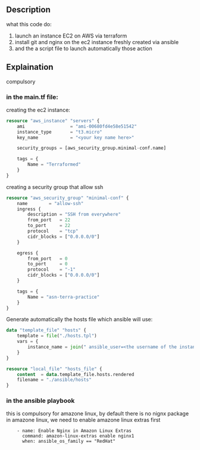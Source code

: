 ## Description

what this code do:

1. launch an instance EC2 on AWS via terraform
2. install git and nginx on the ec2 instance freshly created via ansible
3. and the a script file to launch automatically those action

## Explaination

compulsory

### in the main.tf file:

creating the ec2 instance:

```terraform
resource "aws_instance" "servers" {
    ami                 = "ami-00680fd4e58e51542"
    instance_type       = "t3.micro"
    key_name            = "<your key name here>"

    security_groups = [aws_security_group.minimal-conf.name]

    tags = {
        Name = "Terraformed"
    }
}
```

creating a security group that allow ssh

```terraform
resource "aws_security_group" "minimal-conf" {
    name        = "allow-ssh"
    ingress {
        description = "SSH from everywhere"
        from_port   = 22
        to_port     = 22
        protocol    = "tcp"
        cidr_blocks = ["0.0.0.0/0"]
    }

    egress {
        from_port   = 0
        to_port     = 0
        protocol    = "-1"
        cidr_blocks = ["0.0.0.0/0"]
    }

    tags = {
        Name = "asn-terra-practice"
    }
}
```

Generate automatically the hosts file which ansible will use:

```terraform
data "template_file" "hosts" {
    template = file("./hosts.tpl")
    vars = {
        instance_name = join(" ansible_user=<the username of the instance> ansible_ssh_private_key_file=<path to your key here> ansible_ssh_common_args='-o StrictHostKeyChecking=no'\n", concat(aws_instance.servers.*.public_ip, [""]))
    }
}

resource "local_file" "hosts_file" {
    content  = data.template_file.hosts.rendered
    filename = "./ansible/hosts"
}
```

### in the ansible playbook

this is compulsory for amazone linux, by default there is no nignx package in amazone linux, we need to enable amazone linux extras first

```ansible
    - name: Enable Nginx in Amazon Linux Extras
      command: amazon-linux-extras enable nginx1
      when: ansible_os_family == "RedHat"
```
